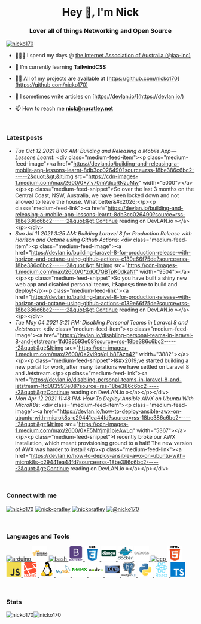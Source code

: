 <h1 align="center">Hey 👋, I'm Nick</h1>
<h3 align="center">Lover all of things Networking and Open Source</h3>

<p align="left"> <a href="https://twitter.com/nicko170" target="blank"><img src="https://img.shields.io/twitter/follow/nicko170?logo=twitter&style=for-the-badge" alt="nicko170" /></a> </p>

- 👨🏻‍💻 I spend my days @ [the Internet Association of Australia (@iaa-inc)](https://www.internet.asn.au/)

- 🌱 I’m currently learning **TailwindCSS**

- 👨‍💻 All of my projects are available at [https://github.com/nicko170](https://github.com/nicko170)

- 📝 I sometimes write articles on [https://devlan.io/](https://devlan.io/)

- 📫 How to reach me **nick@npratley.net**
<br>
  
### Latest posts
<!-- BLOG-POST-LIST:START -->
- *Tue Oct 12 2021 8:06 AM: Building and Releasing a Mobile App — Lessons Learnt*: &lt;div class=&quot;medium-feed-item&quot;&gt;&lt;p class=&quot;medium-feed-image&quot;&gt;&lt;a href=&quot;https://devlan.io/building-and-releasing-a-mobile-app-lessons-learnt-8db3cc026490?source=rss-18be386c6bc2------2&quot;&gt;&lt;img src=&quot;https://cdn-images-1.medium.com/max/2600/0*7_v70mVdxcRNzuMw&quot; width=&quot;5000&quot;&gt;&lt;/a&gt;&lt;/p&gt;&lt;p class=&quot;medium-feed-snippet&quot;&gt;So over the last 3 months on the Central Coast, NSW, Australia, we have been locked down and not allowed to leave the house. What better&amp;#x2026;&lt;/p&gt;&lt;p class=&quot;medium-feed-link&quot;&gt;&lt;a href=&quot;https://devlan.io/building-and-releasing-a-mobile-app-lessons-learnt-8db3cc026490?source=rss-18be386c6bc2------2&quot;&gt;Continue reading on DevLAN.io »&lt;/a&gt;&lt;/p&gt;&lt;/div&gt; 
- *Sun Jul 11 2021 3:25 AM: Building Laravel 8 for Production Release with Horizon and Octane using Github Actions*: &lt;div class=&quot;medium-feed-item&quot;&gt;&lt;p class=&quot;medium-feed-image&quot;&gt;&lt;a href=&quot;https://devlan.io/building-laravel-8-for-production-release-with-horizon-and-octane-using-github-actions-c139e66f75de?source=rss-18be386c6bc2------2&quot;&gt;&lt;img src=&quot;https://cdn-images-1.medium.com/max/2600/0*zdOt7QBTpK0dkaNf&quot; width=&quot;9504&quot;&gt;&lt;/a&gt;&lt;/p&gt;&lt;p class=&quot;medium-feed-snippet&quot;&gt;So you have built a shiny new web app and disabled personal teams, it&amp;apos;s time to build and deploy!&lt;/p&gt;&lt;p class=&quot;medium-feed-link&quot;&gt;&lt;a href=&quot;https://devlan.io/building-laravel-8-for-production-release-with-horizon-and-octane-using-github-actions-c139e66f75de?source=rss-18be386c6bc2------2&quot;&gt;Continue reading on DevLAN.io »&lt;/a&gt;&lt;/p&gt;&lt;/div&gt; 
- *Tue May 04 2021 3:21 PM: Disabling Personal Teams in Laravel 8 and Jetstream*: &lt;div class=&quot;medium-feed-item&quot;&gt;&lt;p class=&quot;medium-feed-image&quot;&gt;&lt;a href=&quot;https://devlan.io/disabling-personal-teams-in-laravel-8-and-jetstream-1fd083593e08?source=rss-18be386c6bc2------2&quot;&gt;&lt;img src=&quot;https://cdn-images-1.medium.com/max/2600/0*2yi9qVqLb8FAzn42&quot; width=&quot;3882&quot;&gt;&lt;/a&gt;&lt;/p&gt;&lt;p class=&quot;medium-feed-snippet&quot;&gt;I&amp;#x2019;ve started building a new portal for work, after many iterations we have settled on Laravel 8 and Jetstream.&lt;/p&gt;&lt;p class=&quot;medium-feed-link&quot;&gt;&lt;a href=&quot;https://devlan.io/disabling-personal-teams-in-laravel-8-and-jetstream-1fd083593e08?source=rss-18be386c6bc2------2&quot;&gt;Continue reading on DevLAN.io »&lt;/a&gt;&lt;/p&gt;&lt;/div&gt; 
- *Mon Apr 12 2021 11:48 PM: How To Deploy Ansible AWX on Ubuntu With MicroK8s*: &lt;div class=&quot;medium-feed-item&quot;&gt;&lt;p class=&quot;medium-feed-image&quot;&gt;&lt;a href=&quot;https://devlan.io/how-to-deploy-ansible-awx-on-ubuntu-with-microk8s-c29441ea44fd?source=rss-18be386c6bc2------2&quot;&gt;&lt;img src=&quot;https://cdn-images-1.medium.com/max/2600/0*F5MYjmjl1pjeAwLq&quot; width=&quot;5367&quot;&gt;&lt;/a&gt;&lt;/p&gt;&lt;p class=&quot;medium-feed-snippet&quot;&gt;I recently broke our AWX installation, which meant provisioning ground to a halt! The new version of AWX was harder to install!&lt;/p&gt;&lt;p class=&quot;medium-feed-link&quot;&gt;&lt;a href=&quot;https://devlan.io/how-to-deploy-ansible-awx-on-ubuntu-with-microk8s-c29441ea44fd?source=rss-18be386c6bc2------2&quot;&gt;Continue reading on DevLAN.io »&lt;/a&gt;&lt;/p&gt;&lt;/div&gt; 

<!-- BLOG-POST-LIST:END -->
<br>

### Connect with me
<p align="left">
<a href="https://twitter.com/nicko170" target="blank"><img align="center" src="https://raw.githubusercontent.com/rahuldkjain/github-profile-readme-generator/master/src/images/icons/Social/twitter.svg" alt="nicko170" height="30" width="40" /></a>
<a href="https://linkedin.com/in/nick-pratley" target="blank"><img align="center" src="https://raw.githubusercontent.com/rahuldkjain/github-profile-readme-generator/master/src/images/icons/Social/linked-in-alt.svg" alt="nick-pratley" height="30" width="40" /></a>
<a href="https://fb.com/nickpratley" target="blank"><img align="center" src="https://raw.githubusercontent.com/rahuldkjain/github-profile-readme-generator/master/src/images/icons/Social/facebook.svg" alt="nickpratley" height="30" width="40" /></a>
<a href="https://medium.com/@nicko170" target="blank"><img align="center" src="https://raw.githubusercontent.com/rahuldkjain/github-profile-readme-generator/master/src/images/icons/Social/medium.svg" alt="@nicko170" height="30" width="40" /></a>
</p>
<br>

### Languages and Tools
<p align="left"> <a href="https://www.arduino.cc/" target="_blank"> <img src="https://cdn.worldvectorlogo.com/logos/arduino-1.svg" alt="arduino" width="40" height="40"/> </a> <a href="https://aws.amazon.com" target="_blank"> <img src="https://raw.githubusercontent.com/devicons/devicon/master/icons/amazonwebservices/amazonwebservices-original-wordmark.svg" alt="aws" width="40" height="40"/> </a> <a href="https://www.gnu.org/software/bash/" target="_blank"> <img src="https://www.vectorlogo.zone/logos/gnu_bash/gnu_bash-icon.svg" alt="bash" width="40" height="40"/> </a> <a href="https://getbootstrap.com" target="_blank"> <img src="https://raw.githubusercontent.com/devicons/devicon/master/icons/bootstrap/bootstrap-plain-wordmark.svg" alt="bootstrap" width="40" height="40"/> </a> <a href="https://www.w3schools.com/css/" target="_blank"> <img src="https://raw.githubusercontent.com/devicons/devicon/master/icons/css3/css3-original-wordmark.svg" alt="css3" width="40" height="40"/> </a> <a href="https://www.djangoproject.com/" target="_blank"> <img src="https://raw.githubusercontent.com/devicons/devicon/master/icons/django/django-original.svg" alt="django" width="40" height="40"/> </a> <a href="https://www.docker.com/" target="_blank"> <img src="https://raw.githubusercontent.com/devicons/devicon/master/icons/docker/docker-original-wordmark.svg" alt="docker" width="40" height="40"/> </a> <a href="https://expressjs.com" target="_blank"> <img src="https://raw.githubusercontent.com/devicons/devicon/master/icons/express/express-original-wordmark.svg" alt="express" width="40" height="40"/> </a> <a href="https://cloud.google.com" target="_blank"> <img src="https://www.vectorlogo.zone/logos/google_cloud/google_cloud-icon.svg" alt="gcp" width="40" height="40"/> </a> <a href="https://www.w3.org/html/" target="_blank"> <img src="https://raw.githubusercontent.com/devicons/devicon/master/icons/html5/html5-original-wordmark.svg" alt="html5" width="40" height="40"/> </a> <a href="https://developer.mozilla.org/en-US/docs/Web/JavaScript" target="_blank"> <img src="https://raw.githubusercontent.com/devicons/devicon/master/icons/javascript/javascript-original.svg" alt="javascript" width="40" height="40"/> </a> <a href="https://laravel.com/" target="_blank"> <img src="https://raw.githubusercontent.com/devicons/devicon/master/icons/laravel/laravel-plain-wordmark.svg" alt="laravel" width="40" height="40"/> </a> <a href="https://www.linux.org/" target="_blank"> <img src="https://raw.githubusercontent.com/devicons/devicon/master/icons/linux/linux-original.svg" alt="linux" width="40" height="40"/> </a> <a href="https://www.mysql.com/" target="_blank"> <img src="https://raw.githubusercontent.com/devicons/devicon/master/icons/mysql/mysql-original-wordmark.svg" alt="mysql" width="40" height="40"/> </a> <a href="https://www.nginx.com" target="_blank"> <img src="https://raw.githubusercontent.com/devicons/devicon/master/icons/nginx/nginx-original.svg" alt="nginx" width="40" height="40"/> </a> <a href="https://nodejs.org" target="_blank"> <img src="https://raw.githubusercontent.com/devicons/devicon/master/icons/nodejs/nodejs-original-wordmark.svg" alt="nodejs" width="40" height="40"/> </a> <a href="https://www.php.net" target="_blank"> <img src="https://raw.githubusercontent.com/devicons/devicon/master/icons/php/php-original.svg" alt="php" width="40" height="40"/> </a> <a href="https://www.postgresql.org" target="_blank"> <img src="https://raw.githubusercontent.com/devicons/devicon/master/icons/postgresql/postgresql-original-wordmark.svg" alt="postgresql" width="40" height="40"/> </a> <a href="https://www.python.org" target="_blank"> <img src="https://raw.githubusercontent.com/devicons/devicon/master/icons/python/python-original.svg" alt="python" width="40" height="40"/> </a> <a href="https://reactjs.org/" target="_blank"> <img src="https://raw.githubusercontent.com/devicons/devicon/master/icons/react/react-original-wordmark.svg" alt="react" width="40" height="40"/> </a> <a href="https://www.typescriptlang.org/" target="_blank"> <img src="https://raw.githubusercontent.com/devicons/devicon/master/icons/typescript/typescript-original.svg" alt="typescript" width="40" height="40"/> </a> </p>

<br/>

### Stats
<p><img align="left" src="https://github-readme-stats.vercel.app/api?username=nicko170&show_icons=true&locale=en" alt="nicko170" />&nbsp;<img align="left" src="https://github-readme-streak-stats.herokuapp.com/?user=nicko170&theme=default" alt="nicko170" /></p>

